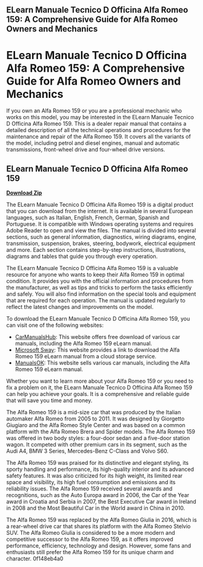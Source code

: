 ## ELearn Manuale Tecnico D Officina Alfa Romeo 159: A Comprehensive Guide for Alfa Romeo Owners and Mechanics

  
# ELearn Manuale Tecnico D Officina Alfa Romeo 159: A Comprehensive Guide for Alfa Romeo Owners and Mechanics
 
If you own an Alfa Romeo 159 or you are a professional mechanic who works on this model, you may be interested in the ELearn Manuale Tecnico D Officina Alfa Romeo 159. This is a dealer repair manual that contains a detailed description of all the technical operations and procedures for the maintenance and repair of the Alfa Romeo 159. It covers all the variants of the model, including petrol and diesel engines, manual and automatic transmissions, front-wheel drive and four-wheel drive versions.
 
## ELearn Manuale Tecnico D Officina Alfa Romeo 159


[**Download Zip**](https://www.google.com/url?q=https%3A%2F%2Furlin.us%2F2tKCtG&sa=D&sntz=1&usg=AOvVaw1iIweKsXvrV9q1q9lDUXhr)

 
The ELearn Manuale Tecnico D Officina Alfa Romeo 159 is a digital product that you can download from the internet. It is available in several European languages, such as Italian, English, French, German, Spanish and Portuguese. It is compatible with Windows operating systems and requires Adobe Reader to open and view the files. The manual is divided into several sections, such as general information, diagnostics, wiring diagrams, engine, transmission, suspension, brakes, steering, bodywork, electrical equipment and more. Each section contains step-by-step instructions, illustrations, diagrams and tables that guide you through every operation.
 
The ELearn Manuale Tecnico D Officina Alfa Romeo 159 is a valuable resource for anyone who wants to keep their Alfa Romeo 159 in optimal condition. It provides you with the official information and procedures from the manufacturer, as well as tips and tricks to perform the tasks efficiently and safely. You will also find information on the special tools and equipment that are required for each operation. The manual is updated regularly to reflect the latest changes and improvements on the model.
 
To download the ELearn Manuale Tecnico D Officina Alfa Romeo 159, you can visit one of the following websites:
 
- [CarManualsHub](https://carmanualshub.com/alfa-romeo-159-pdf-workshop-and-repair-manuals/): This website offers free download of various car manuals, including the Alfa Romeo 159 eLearn manual.
- [Microsoft Sway](https://sway.office.com/8mU32wjvH4jeLfi4): This website provides a link to download the Alfa Romeo 159 eLearn manual from a cloud storage service.
- [ManualsOK](http://manualsok.com/manuale-officina-riparazione-manutenzione-alfa-romeo-159/): This website sells various car manuals, including the Alfa Romeo 159 eLearn manual.

Whether you want to learn more about your Alfa Romeo 159 or you need to fix a problem on it, the ELearn Manuale Tecnico D Officina Alfa Romeo 159 can help you achieve your goals. It is a comprehensive and reliable guide that will save you time and money.
  
The Alfa Romeo 159 is a mid-size car that was produced by the Italian automaker Alfa Romeo from 2005 to 2011. It was designed by Giorgetto Giugiaro and the Alfa Romeo Style Center and was based on a common platform with the Alfa Romeo Brera and Spider models. The Alfa Romeo 159 was offered in two body styles: a four-door sedan and a five-door station wagon. It competed with other premium cars in its segment, such as the Audi A4, BMW 3 Series, Mercedes-Benz C-Class and Volvo S60.
 
The Alfa Romeo 159 was praised for its distinctive and elegant styling, its sporty handling and performance, its high-quality interior and its advanced safety features. It was also criticized for its high weight, its limited rear space and visibility, its high fuel consumption and emissions and its reliability issues. The Alfa Romeo 159 received several awards and recognitions, such as the Auto Europa award in 2006, the Car of the Year award in Croatia and Serbia in 2007, the Best Executive Car award in Ireland in 2008 and the Most Beautiful Car in the World award in China in 2010.
 
The Alfa Romeo 159 was replaced by the Alfa Romeo Giulia in 2016, which is a rear-wheel drive car that shares its platform with the Alfa Romeo Stelvio SUV. The Alfa Romeo Giulia is considered to be a more modern and competitive successor to the Alfa Romeo 159, as it offers improved performance, efficiency, technology and design. However, some fans and enthusiasts still prefer the Alfa Romeo 159 for its unique charm and character.
 0f148eb4a0

